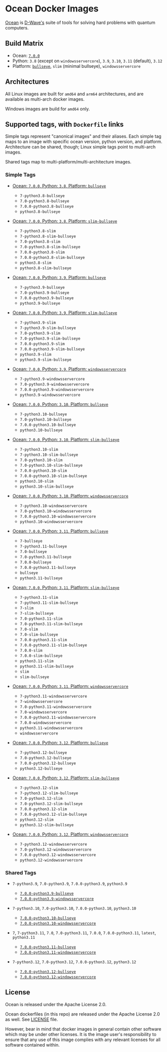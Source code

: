 # Ocean Docker Images

[Ocean](https://docs.ocean.dwavesys.com/en/stable) is
[D-Wave's](<https://www.dwavesys.com>) suite of tools for solving hard problems
with quantum computers.


## Build Matrix

- Ocean: [`7.0.0`](https://github.com/dwavesystems/dwave-ocean-sdk/releases/7.0.0)
- Python: `3.8` (except on `windowsservercore`), `3.9`, `3.10`, `3.11` (default), `3.12`
- Platform: [`bullseye`](https://wiki.debian.org/DebianBullseye), `slim` (minimal bullseye), `windowsservercore`


## Architectures

All Linux images are built for `amd64` and `arm64` architectures, and are available
as multi-arch docker images.

Windows images are build for `amd64` only.


## Supported tags, with `Dockerfile` links

Simple tags represent "canonical images" and their aliases. Each simple tag maps
to an image with specific ocean version, python version, and platform.
Architecture can be shared, though; Linux simple tags point to multi-arch images.

Shared tags map to multi-platform/multi-architecture images.

### Simple Tags

- [Ocean: `7.0.0`, Python: `3.8`, Platform: `bullseye`](https://github.com/dwavesystems/ocean-docker/blob/master/dockerfiles/7/python3.8/bullseye/Dockerfile)
  - `7-python3.8-bullseye`
  - `7.0-python3.8-bullseye`
  - `7.0.0-python3.8-bullseye`
  - `python3.8-bullseye`

- [Ocean: `7.0.0`, Python: `3.8`, Platform: `slim-bullseye`](https://github.com/dwavesystems/ocean-docker/blob/master/dockerfiles/7/python3.8/slim-bullseye/Dockerfile)
  - `7-python3.8-slim`
  - `7-python3.8-slim-bullseye`
  - `7.0-python3.8-slim`
  - `7.0-python3.8-slim-bullseye`
  - `7.0.0-python3.8-slim`
  - `7.0.0-python3.8-slim-bullseye`
  - `python3.8-slim`
  - `python3.8-slim-bullseye`

- [Ocean: `7.0.0`, Python: `3.9`, Platform: `bullseye`](https://github.com/dwavesystems/ocean-docker/blob/master/dockerfiles/7/python3.9/bullseye/Dockerfile)
  - `7-python3.9-bullseye`
  - `7.0-python3.9-bullseye`
  - `7.0.0-python3.9-bullseye`
  - `python3.9-bullseye`

- [Ocean: `7.0.0`, Python: `3.9`, Platform: `slim-bullseye`](https://github.com/dwavesystems/ocean-docker/blob/master/dockerfiles/7/python3.9/slim-bullseye/Dockerfile)
  - `7-python3.9-slim`
  - `7-python3.9-slim-bullseye`
  - `7.0-python3.9-slim`
  - `7.0-python3.9-slim-bullseye`
  - `7.0.0-python3.9-slim`
  - `7.0.0-python3.9-slim-bullseye`
  - `python3.9-slim`
  - `python3.9-slim-bullseye`

- [Ocean: `7.0.0`, Python: `3.9`, Platform: `windowsservercore`](https://github.com/dwavesystems/ocean-docker/blob/master/dockerfiles/7/python3.9/windowsservercore/Dockerfile)
  - `7-python3.9-windowsservercore`
  - `7.0-python3.9-windowsservercore`
  - `7.0.0-python3.9-windowsservercore`
  - `python3.9-windowsservercore`

- [Ocean: `7.0.0`, Python: `3.10`, Platform: `bullseye`](https://github.com/dwavesystems/ocean-docker/blob/master/dockerfiles/7/python3.10/bullseye/Dockerfile)
  - `7-python3.10-bullseye`
  - `7.0-python3.10-bullseye`
  - `7.0.0-python3.10-bullseye`
  - `python3.10-bullseye`

- [Ocean: `7.0.0`, Python: `3.10`, Platform: `slim-bullseye`](https://github.com/dwavesystems/ocean-docker/blob/master/dockerfiles/7/python3.10/slim-bullseye/Dockerfile)
  - `7-python3.10-slim`
  - `7-python3.10-slim-bullseye`
  - `7.0-python3.10-slim`
  - `7.0-python3.10-slim-bullseye`
  - `7.0.0-python3.10-slim`
  - `7.0.0-python3.10-slim-bullseye`
  - `python3.10-slim`
  - `python3.10-slim-bullseye`

- [Ocean: `7.0.0`, Python: `3.10`, Platform: `windowsservercore`](https://github.com/dwavesystems/ocean-docker/blob/master/dockerfiles/7/python3.10/windowsservercore/Dockerfile)
  - `7-python3.10-windowsservercore`
  - `7.0-python3.10-windowsservercore`
  - `7.0.0-python3.10-windowsservercore`
  - `python3.10-windowsservercore`

- [Ocean: `7.0.0`, Python: `3.11`, Platform: `bullseye`](https://github.com/dwavesystems/ocean-docker/blob/master/dockerfiles/7/python3.11/bullseye/Dockerfile)
  - `7-bullseye`
  - `7-python3.11-bullseye`
  - `7.0-bullseye`
  - `7.0-python3.11-bullseye`
  - `7.0.0-bullseye`
  - `7.0.0-python3.11-bullseye`
  - `bullseye`
  - `python3.11-bullseye`

- [Ocean: `7.0.0`, Python: `3.11`, Platform: `slim-bullseye`](https://github.com/dwavesystems/ocean-docker/blob/master/dockerfiles/7/python3.11/slim-bullseye/Dockerfile)
  - `7-python3.11-slim`
  - `7-python3.11-slim-bullseye`
  - `7-slim`
  - `7-slim-bullseye`
  - `7.0-python3.11-slim`
  - `7.0-python3.11-slim-bullseye`
  - `7.0-slim`
  - `7.0-slim-bullseye`
  - `7.0.0-python3.11-slim`
  - `7.0.0-python3.11-slim-bullseye`
  - `7.0.0-slim`
  - `7.0.0-slim-bullseye`
  - `python3.11-slim`
  - `python3.11-slim-bullseye`
  - `slim`
  - `slim-bullseye`

- [Ocean: `7.0.0`, Python: `3.11`, Platform: `windowsservercore`](https://github.com/dwavesystems/ocean-docker/blob/master/dockerfiles/7/python3.11/windowsservercore/Dockerfile)
  - `7-python3.11-windowsservercore`
  - `7-windowsservercore`
  - `7.0-python3.11-windowsservercore`
  - `7.0-windowsservercore`
  - `7.0.0-python3.11-windowsservercore`
  - `7.0.0-windowsservercore`
  - `python3.11-windowsservercore`
  - `windowsservercore`

- [Ocean: `7.0.0`, Python: `3.12`, Platform: `bullseye`](https://github.com/dwavesystems/ocean-docker/blob/master/dockerfiles/7/python3.12/bullseye/Dockerfile)
  - `7-python3.12-bullseye`
  - `7.0-python3.12-bullseye`
  - `7.0.0-python3.12-bullseye`
  - `python3.12-bullseye`

- [Ocean: `7.0.0`, Python: `3.12`, Platform: `slim-bullseye`](https://github.com/dwavesystems/ocean-docker/blob/master/dockerfiles/7/python3.12/slim-bullseye/Dockerfile)
  - `7-python3.12-slim`
  - `7-python3.12-slim-bullseye`
  - `7.0-python3.12-slim`
  - `7.0-python3.12-slim-bullseye`
  - `7.0.0-python3.12-slim`
  - `7.0.0-python3.12-slim-bullseye`
  - `python3.12-slim`
  - `python3.12-slim-bullseye`

- [Ocean: `7.0.0`, Python: `3.12`, Platform: `windowsservercore`](https://github.com/dwavesystems/ocean-docker/blob/master/dockerfiles/7/python3.12/windowsservercore/Dockerfile)
  - `7-python3.12-windowsservercore`
  - `7.0-python3.12-windowsservercore`
  - `7.0.0-python3.12-windowsservercore`
  - `python3.12-windowsservercore`


### Shared Tags

- `7-python3.9`, `7.0-python3.9`, `7.0.0-python3.9`, `python3.9`
  - [`7.0.0-python3.9-bullseye`](https://github.com/dwavesystems/ocean-docker/blob/master/dockerfiles/7/python3.9/bullseye/Dockerfile)
  - [`7.0.0-python3.9-windowsservercore`](https://github.com/dwavesystems/ocean-docker/blob/master/dockerfiles/7/python3.9/windowsservercore/Dockerfile)

- `7-python3.10`, `7.0-python3.10`, `7.0.0-python3.10`, `python3.10`
  - [`7.0.0-python3.10-bullseye`](https://github.com/dwavesystems/ocean-docker/blob/master/dockerfiles/7/python3.10/bullseye/Dockerfile)
  - [`7.0.0-python3.10-windowsservercore`](https://github.com/dwavesystems/ocean-docker/blob/master/dockerfiles/7/python3.10/windowsservercore/Dockerfile)

- `7`, `7-python3.11`, `7.0`, `7.0-python3.11`, `7.0.0`, `7.0.0-python3.11`, `latest`, `python3.11`
  - [`7.0.0-python3.11-bullseye`](https://github.com/dwavesystems/ocean-docker/blob/master/dockerfiles/7/python3.11/bullseye/Dockerfile)
  - [`7.0.0-python3.11-windowsservercore`](https://github.com/dwavesystems/ocean-docker/blob/master/dockerfiles/7/python3.11/windowsservercore/Dockerfile)

- `7-python3.12`, `7.0-python3.12`, `7.0.0-python3.12`, `python3.12`
  - [`7.0.0-python3.12-bullseye`](https://github.com/dwavesystems/ocean-docker/blob/master/dockerfiles/7/python3.12/bullseye/Dockerfile)
  - [`7.0.0-python3.12-windowsservercore`](https://github.com/dwavesystems/ocean-docker/blob/master/dockerfiles/7/python3.12/windowsservercore/Dockerfile)



## License

Ocean is released under the Apache License 2.0.

Ocean dockerfiles (in this repo) are released under the Apache License 2.0 as well.
See [LICENSE](./LICENSE) file.

However, bear in mind that docker images in general contain other software which
may be under other licenses. It is the image user's responsibility to ensure
that any use of this image complies with any relevant licenses for all software
contained within.
